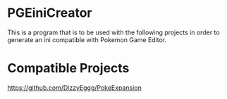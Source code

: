 PGEiniCreator
=================

This is a program that is to be used with the following projects in order to generate an ini compatible with Pokemon Game Editor.

Compatible Projects
=================

https://github.com/DizzyEggg/PokeExpansion